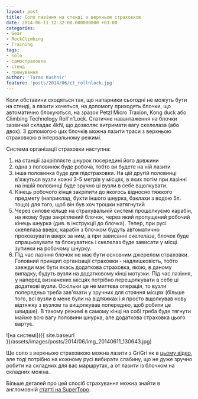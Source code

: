 ```yaml
---
layout: post
title: Соло лазіння на стенді з верхньою страховкою
date: 2014-06-11 12:32:08.000000000 +03:00
categories:
- Gear
- RockClimbing
- Training
tags:
- solo
- самостраховка
- стенд
- тренування
author: 'Taras Kushnir'
feature: 'posts/2014/06/ct_rollnlock.jpg'
---
```


Коли обставини сходяться так, що напарники сьогодні не можуть бути на стенді, а лазити хочеться, на допомогу приходять блочки, що автоматично блокуються, на зразок Petzl Micro Traxion, Kong duck або Climbing Technology Roll'n'Lock. Статичне навантаження на блочки зазвичай складає 4kN, що дозволяє витримати вагу скелелаза (або двох). З допомогою цих блочків можна лазити траси з верхньою страховкою в інтервальному режимі.

Система організації страховки наступна:
<ol>
<li>на станції закріпляєте шнурок посередині його довжини</li>
<li>одна з половинок буде робоча, тобто ви будете на ній лазити</li>
<li>інша половинка буде для підстраховки. На цій другій половинці в'яжуться вузли кожні 3-5 метрів у місцях, в яких потім при лазінні на іншій половинці буде зручно ці вузли в себе вщолкувати.</li>
<li>Кінець робочого кінця закріпити до якогось відносно тяжкого предмету (наприклад, бухти іншого шнурка, баклахи з водою 5л. тощо) для того, щоб він був хоч трошки натягнутий</li>
<li>Через силове кільце на страхувальній системі прощолкуємо карабін, на якому буде закріплений блочок, через який пропущений робочий кінець шнурка (див. в інструкції до блочка). Тепер, при русі скелелаза вверх, карабін з блочком будуть автоматично проковзувати вверх за ним, а при зависанні скелелаза, блочок буде спрацьовувати та блокуватись і скелелаз буде зависати у місці зупинки на робочому шнурку.</li>
<li>Під час лазіння блочок не має бути основним джерелом страховки. Головний принцип організації страховки - надлишковість, тобто завжди має бути якась додаткова страховка, якою, в даному випадку, будуть вузли на додатковому кінці мотузки. Під час лазіння, у наперед визначених місцях потрібно перещолкувати в себе ці додаткові вузли. Оскільки це не миттєва операція, то вузли попередньо треба зав'язати у зручних для стояння місцях (більше того, всі вузли в мене були на відтяжках і я просто вщолкував нову відтяжку з вузлом та вищолкував попередню, щоб робити це швидше). В такому режимі в самому кінці на собі треба буде тягнути майже всю вагу половини шнурка, але додаткова страховка цього вартує.</li>
</ol>

![на системі]({{ site.baseurl }}/assets/images/posts/2014/06/img_20140611_130643.jpg)

Ще соло з верхньою страховкою можна лазити з GriGri як в <a title="GriGri self-belay" href="http://www.ehow.com/video_7381035_belay-yourself-rock-climbing.html" target="_blank" rel="noopener noreferrer">цьому відео</a>, але тоді потрібно на кожному русі вибирати слабину, що не дуже зручно робити на складних для вас маршрутах, а от лазити із блочком на складних можна.

Більше деталей про цей спосіб страхування можна знайти в англомовній [статті на SuperTopo](http://www.supertopo.com/a/How-to-Set-Up-a-Self-Belay-for-a-Solo-Toprope/a11526n.html).
